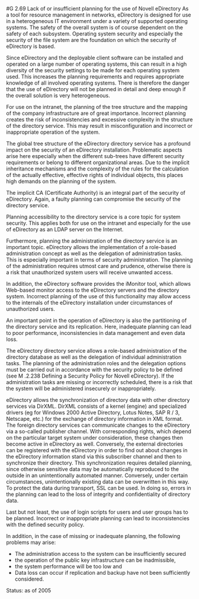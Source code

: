 #G 2.69 Lack of or insufficient planning for the use of Novell eDirectory
As a tool for resource management in networks, eDirectory is designed for use in a heterogeneous IT environment under a variety of supported operating systems. The safety of the overall system is of course dependent on the safety of each subsystem. Operating system security and especially the security of the file system are the foundation on which the security of eDirectory is based.

Since eDirectory and the deployable client software can be installed and operated on a large number of operating systems, this can result in a high diversity of the security settings to be made for each operating system used. This increases the planning requirements and requires appropriate knowledge of all involved operating systems. There is therefore the danger that the use of eDirectory will not be planned in detail and deep enough if the overall solution is very heterogeneous.

For use on the intranet, the planning of the tree structure and the mapping of the company infrastructure are of great importance. Incorrect planning creates the risk of inconsistencies and excessive complexity in the structure of the directory service. This may result in misconfiguration and incorrect or inappropriate operation of the system.

The global tree structure of the eDirectory directory service has a profound impact on the security of an eDirectory installation. Problematic aspects arise here especially when the different sub-trees have different security requirements or belong to different organizational areas. Due to the implicit inheritance mechanisms and the complexity of the rules for the calculation of the actually effective, effective rights of individual objects, this places high demands on the planning of the system.

The implicit CA (Certificate Authority) is an integral part of the security of eDirectory. Again, a faulty planning can compromise the security of the directory service.

Planning accessibility to the directory service is a core topic for system security. This applies both for use on the intranet and especially for the use of eDirectory as an LDAP server on the Internet.

Furthermore, planning the administration of the directory service is an important topic. eDirectory allows the implementation of a role-based administration concept as well as the delegation of administration tasks. This is especially important in terms of security administration. The planning of the administration requires utmost care and prudence, otherwise there is a risk that unauthorized system users will receive unwanted access.

In addition, the eDirectory software provides the iMonitor tool, which allows Web-based monitor access to the eDirectory servers and the directory system. Incorrect planning of the use of this functionality may allow access to the internals of the eDirectory installation under circumstances of unauthorized users.

An important point in the operation of eDirectory is also the partitioning of the directory service and its replication. Here, inadequate planning can lead to poor performance, inconsistencies in data management and even data loss.

The eDirectory directory service allows a role-based administration of the directory database as well as the delegation of individual administration tasks. The planning of the administration roles and the delegation options must be carried out in accordance with the security policy to be defined (see M .2.238 Defining a Security Policy for Novell eDirectory). If the administration tasks are missing or incorrectly scheduled, there is a risk that the system will be administered insecurely or inappropriately.

eDirectory allows the synchronization of directory data with other directory services via DirXML. DirXML consists of a kernel (engine) and specialized drivers (eg for Windows 2000 Active Directory, Lotus Notes, SAP R / 3, Netscape, etc.) for the exchange of directory information in XML format. The foreign directory services can communicate changes to the eDirectory via a so-called publisher channel. With corresponding rights, which depend on the particular target system under consideration, these changes then become active in eDirectory as well. Conversely, the external directories can be registered with the eDirectory in order to find out about changes in the eDirectory information stand via this subscriber channel and then to synchronize their directory. This synchronization requires detailed planning, since otherwise sensitive data may be automatically reproduced to the outside in an unintentionally automated manner. Conversely, under certain circumstances, unintentionally existing data can be overwritten in this way. To protect the data during transport, SSL can be used. In doing so, errors in the planning can lead to the loss of integrity and confidentiality of directory data.

Last but not least, the use of login scripts for users and user groups has to be planned. Incorrect or inappropriate planning can lead to inconsistencies with the defined security policy.

In addition, in the case of missing or inadequate planning, the following problems may arise:

* The administration access to the system can be insufficiently secured
* the operation of the public key infrastructure can be inadmissible,
* the system performance will be too low and
* Data loss can occur if replication and backup have not been sufficiently considered.


Status: as of 2005



